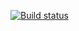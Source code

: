 [![Build status](https://ci.appveyor.com/api/projects/status/sc92ar7t7unhnlaq/branch/main?svg=true)](https://ci.appveyor.com/project/DinckyBu/autojavaqahomework4-pqmeu/branch/main)
